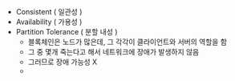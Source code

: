 - Consistent ( 일관성 )
- Availability ( 가용성 )
- Partition Tolerance ( 분할 내성 )
	- 블록체인은 노드가 많은데, 그 각각이 클라이언트와 서버의 역할을 함
	- 그 중 몇개 죽는다고 해서 네트워크에 장애가 발생하지 않음
	- 그러므로 장애 가능성 X
	- 